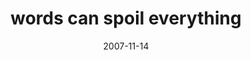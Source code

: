 ---
layout: base.njk
title : 'words can spoil everything' 
view_title : 'words can spoil everything' 
year : '2007' 
date : '2007-11-14' 
img_file : '/drawing/wordscanspoileverything.png' 
html_file : 'wordscanspoileverything' 
next_html : 'iwishiunderstood-2.html' 
year_order : '255' 
permalink : "title/{{html_file}}.html"
---